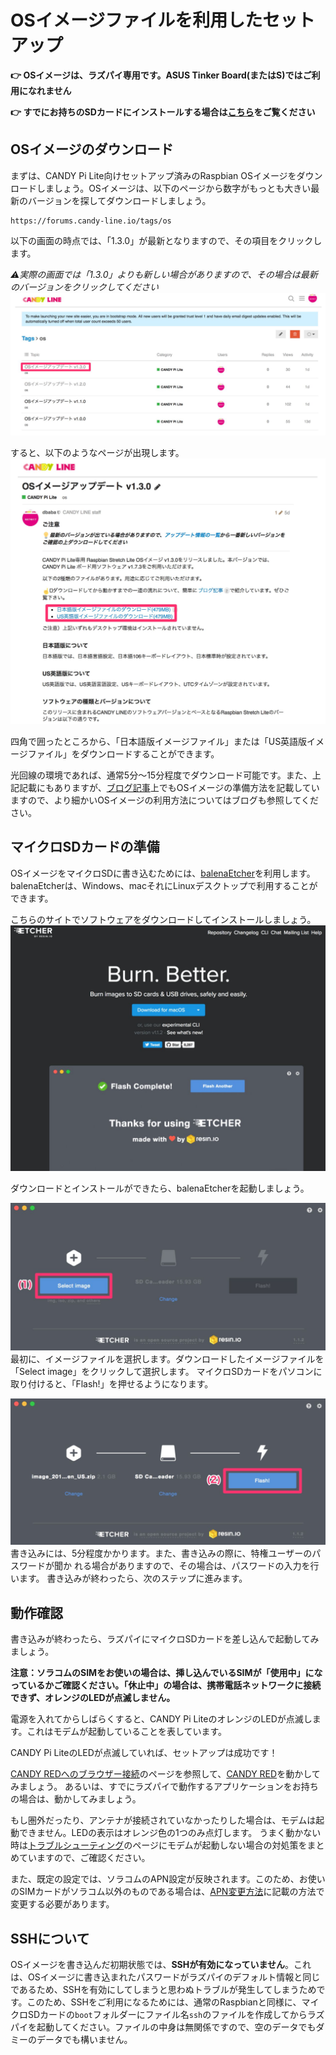 <!-- toc -->

# OSイメージファイルを利用したセットアップ

**👉 OSイメージは、ラズパイ専用です。ASUS Tinker Board(またはS)ではご利用になれません**

**👉 すでにお持ちのSDカードにインストールする場合は[こちら](/setup/terminal.md)をご覧ください**

## OSイメージのダウンロード

まずは、CANDY Pi Lite向けセットアップ済みのRaspbian OSイメージをダウンロードしましょう。OSイメージは、以下のページから数字がもっとも大きい最新のバージョンを探してダウンロードしましょう。

```
https://forums.candy-line.io/tags/os
```

以下の画面の時点では、「1.3.0」が最新となりますので、その項目をクリックします。

_⚠️実際の画面では「1.3.0」よりも新しい場合がありますので、その場合は最新のバージョンをクリックしてください_
![etcher-01.png](/assets/etcher-01.png)

すると、以下のようなページが出現します。
![etcher-02.png](/assets/etcher-02.png)

四角で囲ったところから、「日本語版イメージファイル」または「US英語版イメージファイル」をダウンロードすることができます。

光回線の環境であれば、通常5分〜15分程度でダウンロード可能です。また、上記記載にもありますが、[ブログ記事](https://candy-line.tumblr.com/post/167761781228/candy-pi-lite-os-image-etcher)上でもOSイメージの準備方法を記載していますので、より細かいOSイメージの利用方法についてはブログも参照してください。

## マイクロSDカードの準備

OSイメージをマイクロSDに書き込むためには、[balenaEtcher](https://balena.io)を利用します。balenaEtcherは、Windows、macそれにLinuxデスクトップで利用することができます。

こちらのサイトでソフトウェアをダウンロードしてインストールしましょう。
![etcher-03.png](/assets/etcher-03.png)

ダウンロードとインストールができたら、balenaEtcherを起動しましょう。

![etcher-04.png](/assets/etcher-04.png)
最初に、イメージファイルを選択します。ダウンロードしたイメージファイルを「Select image」をクリックして選択します。 マイクロSDカードをパソコンに取り付けると、「Flash!」を押せるようになります。

![etcher-05.png](/assets/etcher-05.png)
書き込みには、5分程度かかります。また、書き込みの際に、特権ユーザーのパスワードが聞か れる場合がありますので、その場合は、パスワードの入力を行います。 書き込みが終わったら、次のステップに進みます。

## 動作確認

書き込みが終わったら、ラズパイにマイクロSDカードを差し込んで起動してみましょう。

**注意：ソラコムのSIMをお使いの場合は、挿し込んでいるSIMが「使用中」になっているかご確認ください。「休止中」の場合は、携帯電話ネットワークに接続できず、オレンジのLEDが点滅しません。**

電源を入れてからしばらくすると、CANDY Pi LiteのオレンジのLEDが点滅します。これはモデムが起動していることを表しています。

CANDY Pi LiteのLEDが点滅していれば、セットアップは成功です！

[CANDY REDへのブラウザー接続](browsing-candy-red.md)のページを参照して、[CANDY RED](https://github.com/CANDY-LINE/candy-red)を動かしてみましょう。
あるいは、すでにラズパイで動作するアプリケーションをお持ちの場合は、動かしてみましょう。

もし圏外だったり、アンテナが接続されていなかったりした場合は、モデムは起動できません。LEDの表示はオレンジ色の1つのみ点灯します。
うまく動かない時は[トラブルシューティング](/troubleshooting.md)のページにモデムが起動しない場合の対処策をまとめていますので、ご確認ください。

また、既定の設定では、ソラコムのAPN設定が反映されます。このため、お使いのSIMカードがソラコム以外のものである場合は、[APN変更方法](/configuration/apn.md)に記載の方法で変更する必要があります。

## SSHについて

OSイメージを書き込んだ初期状態では、**SSHが有効になっていません**。これは、OSイメージに書き込まれたパスワードがラズパイのデフォルト情報と同じであるため、SSHを有効にしてしまうと思わぬトラブルが発生してしまうためです。このため、SSHをご利用になるためには、通常のRaspbianと同様に、マイクロSDカードの`boot`フォルダーにファイル名`ssh`のファイルを作成してからラズパイを起動してください。ファイルの中身は無関係ですので、空のデータでもダミーのデータでも構いません。
